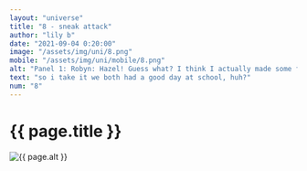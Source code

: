 ```yaml
--- 
layout: "universe" 
title: "8 - sneak attack" 
author: "lily b" 
date: "2021-09-04 0:20:00" 
image: "/assets/img/uni/8.png" 
mobile: "/assets/img/uni/mobile/8.png"
alt: "Panel 1: Robyn: Hazel! Guess what? I think I actually made some friends! / Hazel: Oh? | Panel 2: Robyn: You know, I think they might just be like me. In a way... | Panel 3: Robyn: What about you? / Hazel: Well... | Panel 4: Tapioca: [jumps out from a bush] SNEAK ATTACK! / Robyn: ACK! / Hazel: I found an old friend." 
text: "so i take it we both had a good day at school, huh?"
num: "8" 
--- 
```

 
<h1>{{ page.title }}</h1> 

<picture>
    <source media="all and (orientation: landscape)" srcset="{{ site.baseurl }}{{ page.image }}">
    <source media="all and (orientation: portrait)" srcset="{{ site.baseurl }}{{ page.mobile }}">
    <img src="{{ site.baseurl }}{{ page.image }}" alt="{{ page.alt }}" title="{{ page.text }}">
</picture>